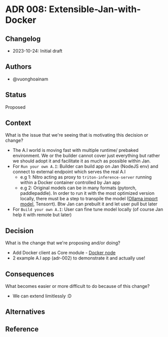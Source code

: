 # ADR 008: Extensible-Jan-with-Docker

## Changelog

- 2023-10-24: Initial draft

## Authors

- @vuonghoainam

## Status
Proposed

## Context

What is the issue that we're seeing that is motivating this decision or change?
- The A.I world is moving fast with multiple runtime/ prebaked environment. We or the builder cannot cover just everything but rather we should adopt it and facilitate it as much as possible within Jan.
- For `Run your own A.I`: Builder can build app on Jan (NodeJS env) and connect to external endpoint which serves the real A.I
  - e.g 1: Nitro acting as proxy to `triton-inference-server` running within a Docker container controlled by Jan app
  - e.g 2: Original models can be in many formats (pytorch, paddlepaddle). In order to run it with the most optimized version locally, there must be a step to transpile the model ([Ollama import model](https://github.com/jmorganca/ollama/blob/main/docs/import.md), Tensorrt). Btw Jan can prebuilt it and let user pull but later
- For `Build your own A.I`: User can fine tune model locally (of course Jan help it with remote but later)

## Decision

What is the change that we're proposing and/or doing?
- Add Docker client as Core module - [Docker node](https://github.com/apocas/dockerode)
- 2 example A.I app (adr-002) to demonstrate it and actually use!

## Consequences

What becomes easier or more difficult to do because of this change?
- We can extend limitlessly :D 

## Alternatives

## Reference
